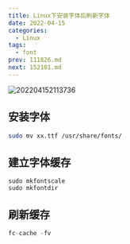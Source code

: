 ```yaml
---
title: Linux下安装字体后刷新字体
date: 2022-04-15
categories:
  - Linux
tags:
  - font
prev: 111826.md
next: 152101.md
---
```


![202204152113736](https://cdn.jsdelivr.net/gh/qbmzc/images/2022/202204152113736.png)

<!-- more -->

## 安装字体

```bash
sudo mv xx.ttf /usr/share/fonts/
```

## 建立字体缓存

```shell
sudo mkfontscale
sudo mkfontdir
```

## 刷新缓存

```js
fc-cache -fv
```

